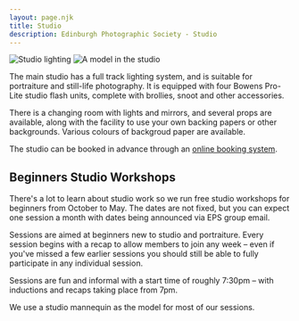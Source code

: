 ```yaml
---
layout: page.njk
title: Studio
description: Edinburgh Photographic Society - Studio
---
```


<div class="not-prose grid grid-cols-1 md:grid-cols-2 gap-6 mb-8">
  <img src="/assets/images/facilities/studio-lights.webp" alt="Studio lighting" title="Studio lighting - Photo by Malkit Bening"  class="rounded w-full h-96 object-contain">
  <img src="/assets/images/facilities/studio-model-1.webp" alt="A model in the studio" title="A model in the studio - Photo by Malkit Bening" class="rounded w-full h-96 object-contain">
</div>

The main studio has a full track lighting system, and is suitable for portraiture and still-life photography. It is equipped with four Bowens Pro-Lite studio flash units, complete with brollies, snoot and other accessories.

There is a changing room with lights and mirrors, and several props are available, along with the facility to use your own backing papers or other backgrounds. Various colours of backgroud paper are available.

The studio can be booked in advance through an [online booking system](https://edinburghphotographicsociety.co.uk/bookings/Web/?).

## Beginners Studio Workshops

There's a lot to learn about studio work so we run free studio workshops for beginners from October to May. The dates are not fixed, but you can expect one session a month with dates being announced via EPS group email.

Sessions are aimed at beginners new to studio and portraiture. Every session begins with a recap to allow members to join any week – even if you've missed a few earlier sessions you should still be able to fully participate in any individual session.

Sessions are fun and informal with a start time of roughly 7:30pm – with inductions and recaps taking place from 7pm.

We use a studio mannequin as the model for most of our sessions.
